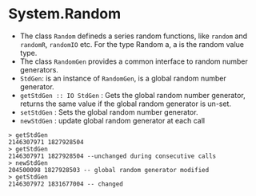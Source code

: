 # System.Random #



- The class `Random` defineds a series random functions, like `random` and `randomR`, `randomIO` etc. For the type Random a, a is the random value type.
- The class `RandomGen` provides a common interface to random number generators.
-  `StdGen`: is an instance of `RandomGen`, is a global random number generator.
-  `getStdGen :: IO StdGen` :  Gets the global random number generator, returns the same value if the global random generator is un-set.
-  `setStdGen` : Sets the global random number generator.
-  `newStdGen` : update global random generator at each call


```
> getStdGen
2146307971 1827928504
> getStdGen
2146307971 1827928504 --unchanged during consecutive calls
> newStdGen
204500098 1827928503 -- global random generator modified
> getStdGen
2146307972 1831677004 -- changed
```



